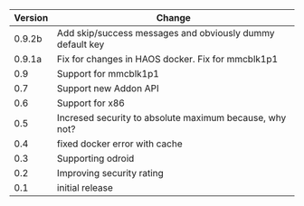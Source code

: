 | Version | Change |
|---|---|
| 0.9.2b | Add skip/success messages and obviously dummy default key |
| 0.9.1a | Fix for changes in HAOS docker. Fix for mmcblk1p1 |
| 0.9 | Support for mmcblk1p1 |
| 0.7 | Support new Addon API |
| 0.6 | Support for x86 |
| 0.5 | Incresed security to absolute maximum because, why not? |
| 0.4 | fixed docker error with cache |
| 0.3 | Supporting odroid |
| 0.2 | Improving security rating |
| 0.1 | initial release |
